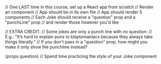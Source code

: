 // One LAST time in this course, set up a React app from scratch
// Render an <App /> component
  // App should be in its own file
// App should render 5 <Joke /> components
  // Each Joke should receive a "question" prop and a "punchLine" prop
  // and render those however you'd like
  
// EXTRA CREDIT:
// Some jokes are only a punch line with no question:
  // E.g.: "It’s hard to explain puns to kleptomaniacs because they always take things literally."
// If you don't pass in a "question" prop, how might you make it only show the punchline instead?

{props.question}
// Spend time practicing the style of your Joke component
